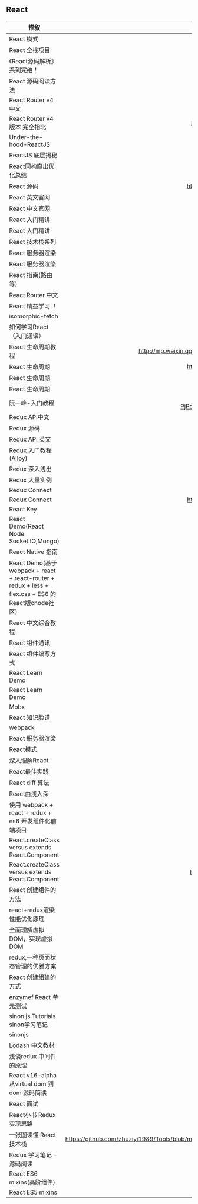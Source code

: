 ## React
| 描叙          | 地址           |
| ------------- |:-------------:|
|React 模式|http://sangka-z.com/react-in-patterns-cn/|
|React 全栈项目|https://github.com/tomfanxiaojun/Chat-Buy-React|
|《React源码解析》系列完结！|https://juejin.im/post/5a84682ef265da4e83266cc4|
|React 源码阅读方法|https://github.com/xieyu/blog/blob/master/React/from-jsx-to-dom.md|
|React Router v4  中文|http://reacttraining.cn/web/example/auth-workflow|
|React Router v4 版本 完全指北|http://www.zcfy.cc/article/react-router-v4-the-complete-guide-mdash-sitepoint-4448.html?t=new|
|Under-the-hood-ReactJS|https://bogdan-lyashenko.github.io/Under-the-hood-ReactJS/stack/book/Intro.html|
|ReactJS 底层揭秘|https://juejin.im/post/59fa8790f265da4309447da8?utm_source=gold_browser_extension|
|React同构直出优化总结|https://github.com/joeyguo/blog/issues/9|
|React 源码|https://github.com/facebook/react/blob/35962a00084382b49d1f9e3bd36612925f360e5b/src/React.js|
|React 英文官网          | https://facebook.github.io/react|
|React 中文官网          |https://doc.react-china.org/|
|React 入门精讲|http://www.cnblogs.com/yunfeifei/p/4486125.html|
|React 入门精讲|https://segmentfault.com/a/1190000005140569|
|React 技术栈系列|http://www.ruanyifeng.com/blog/2016/09/react-technology-stack.html|
|React 服务器渲染|https://segmentfault.com/a/1190000004094442|
|React 服务器渲染|http://web.jobbole.com/89934/?utm_source=blog.jobbole.com&utm_medium=relatedPosts|
|React 指南(路由等)|https://github.com/react-guide|
|React Router 中文|http://www.uprogrammer.cn/react-router-cn/docs/guides/basics/index.html|
|React 精益学习 ！|https://segmentfault.com/a/1190000005140569|
|isomorphic-fetch|https://www.npmjs.com/package/node-fetch#motivation|
|如何学习React（入门通读）|https://github.com/tomfanxiaojun/react-howto/blob/master/README-zh.md|
|React 生命周期教程|http://mp.weixin.qq.com/s?__biz=MjM5MTA1MjAxMQ==&idx=1&mid=2651220482&scene=0&sn=63e0a1d4a2fd65831fed724b996a677e|
|React 生命周期|http://www.zcfy.cc/article/an-introduction-to-life-cycle-events-in-react-js-tyler-mcginnis-1122.html|
|React 生命周期|http://blog.csdn.net/u013063153/article/details/52457071|
|React 生命周期|http://lib.csdn.net/article/react/25199|
|阮一峰-入门教程|https://www.baidu.com/link?url=52GDZALX6ShSQPEkvthBAHmbFjHJcgUeJlr-LH7N0_X-PjPd7y2HxVNrKjgr2URB1e1LZB8UMVzctUBvRpv3Uq&wd=&eqid=ce4c6358000087c20000000557c43963|
|Redux API中文|http://cn.redux.js.org/index.html|
|Redux 源码|http://qiutc.me/post/read-the-source-code-of-Rudex.html|
|Redux API 英文|http://redux.js.org/docs/introduction/Examples.html|
|Redux 入门教程(Alloy)|http://www.alloyteam.com/2015/09/react-redux/|
|Redux 深入浅出|https://github.com/berwin/Blog/issues/4|
|Redux 大量实例|https://github.com/xgrommx/awesome-redux|
|Redux Connect|http://www.tuicool.com/articles/MrmYN36|
|Redux Connect|http://taobaofed.org/blog/2016/08/18/react-redux-connect/?utm_source=tuicool&utm_medium=referral|
|React Key|http://taobaofed.org/blog/2016/08/24/react-key/|
|React Demo(React Node Socket.IO,Mongo)|https://github.com/sahat/newedenfaces-react|
|React Native 指南|http://www.tuicool.com/articles/zaInUbA|
|React Demo(基于webpack + react + react-router + redux + less + flex.css + ES6 的React版cnode社区)|https://github.com/1340641314|
|React 中文综合教程|https://hulufei.gitbooks.io/react-tutorial/content/dom.html|
|React 组件通讯|http://web.jobbole.com/82999/|
|React 组件编写方式|https://segmentfault.com/blog/purerender|
|React Learn Demo|https://github.com/panacloud/learn-react|
|React Learn Demo|https://github.com/panacloud/learn-webpack-for-react|
|Mobx|https://github.com/mobxjs/mobx|
|React 知识脸谱|http://lib.csdn.net/base/react/structure|
|webpack|http://yincheng.site/webpack|
|React 服务器渲染|https://segmentfault.com/a/1190000004094442|
|React模式|https://segmentfault.com/a/1190000006846179|
|深入理解React|https://segmentfault.com/a/1190000006769471|
|React最佳实践|http://www.alloyteam.com/2016/01/reactjs-best-practices-for-2016/|
|React diff 算法|http://zcfy.cc/article/performance-calendar-react-s-diff-algorithm-1183.html|
|React由浅入深|http://www.infoq.com/cn/author/%E7%8E%8B%E6%B2%9B|
|使用 webpack + react + redux + es6 开发组件化前端项目|http://lib.csdn.net/article/24/29964?knId=693|
|React.createClass versus extends React.Component|https://toddmotto.com/react-create-class-versus-component/|
|React.createClass versus extends React.Component|http://www.zcfy.cc/article/react-createclass-versus-extends-react-component-toddmotto-620.html|
|React 创建组件的方法|https://segmentfault.com/a/1190000008402834|
|react+redux渲染性能优化原理|http://foio.github.io/react-redux-performance-boost/|
|全面理解虚拟DOM，实现虚拟DOM|http://foio.github.io/virtual-dom/|
|redux,一种页面状态管理的优雅方案|http://foio.github.io/redux-state-manage/|
|React 创建组建的方式|http://www.zcfy.cc/article/digging-into-react-choosing-component-styles-656.html|
|enzymef React 单元测试|http://airbnb.io/enzyme/docs/api/shallow.html|
|sinon.js Tutorials sinon学习笔记|http://blog.csdn.net/yongqinghee/article/details/8111470|
|sinonjs|http://sinonjs.org/docs/|
|Lodash 中文教材|http://www.css88.com/doc/lodash/#_findindexarray-predicate_identity-fromindex0 |
|浅谈redux 中间件的原理|http://www.cnblogs.com/JhoneLee/p/5771541.html|
|React v16-alpha 从virtual dom 到 dom 源码简读|http://www.cnblogs.com/JhoneLee/p/5886759.html|
|React 面试|http://johannlai.com/2017/04/09/React-Interview-Questions/|
|React小书 Redux 实现思路|http://huziketang.com/books/react/lesson5|
|一张图读懂 React 技术栈|https://github.com/zhuziyi1989/Tools/blob/master/React/%E4%B8%80%E5%BC%A0%E5%9B%BE%E8%AF%BB%E6%87%82%20React%20%E6%8A%80%E6%9C%AF%E6%A0%88.png|
|Redux 学习笔记 - 源码阅读|https://juejin.im/post/59754b63f265da6c2b76c0c9?utm_source=gold_browser_extension|
|React ES6 mixins(高阶组件)|http://blog.csdn.net/future_challenger/article/details/52594372|
|React ES5 mixins|https://segmentfault.com/a/1190000002704788|
